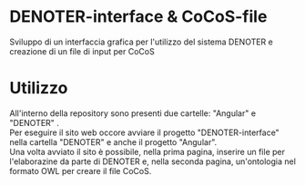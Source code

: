 # DENOTER-interface & CoCoS-file
Sviluppo di un interfaccia grafica per l'utilizzo del sistema DENOTER e creazione di un file di input per CoCoS
# Utilizzo
All'interno della repository sono presenti due cartelle: "Angular" e "DENOTER" .
<br/>
Per eseguire il sito web occore avviare il progetto "DENOTER-interface" nella cartella "DENOTER" e anche il progetto "Angular".
<br/>
Una volta avviato il sito è possibile, nella prima pagina, inserire un file per l'elaborazine da parte di DENOTER e, nella seconda pagina, un'ontologia nel formato OWL per creare il file CoCoS.
